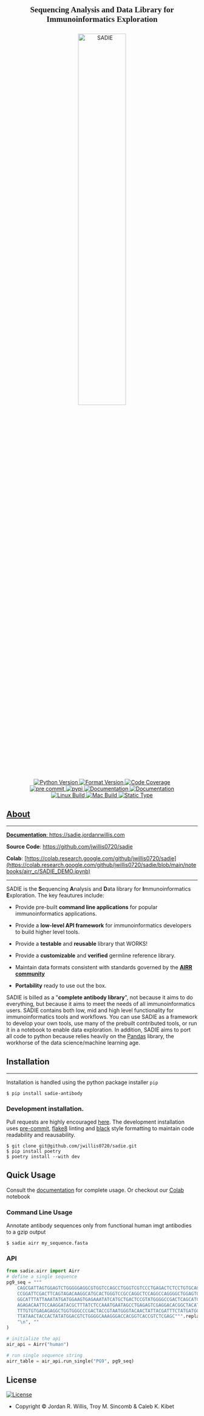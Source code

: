 <!-- markdownlint-disable -->

<h2 align="center" style="font-family:verdana;font-size:150%"> <b>S</b>equencing <b>A</b>nalysis and <b>D</b>ata Library for <b>I</b>mmunoinformatics <b>E</b>xploration</h2>
<div align="center">
  <img src="https://sadiestaticcrm.s3.us-west-2.amazonaws.com/Sadie.svg" alt="SADIE" style="margin:0.51em;width:50%">
</div>

<div class="flex-container" align="center">
    <div class="flex-container" align="center">
        <a href="https://img.shields.io/badge/Python-3.7%7C3.8%7C3.9%7C3.10-blue">
        <img src="https://img.shields.io/badge/Python-3.7%7C3.8%7C3.9%7C3.10-blue"
            alt="Python Version">
        <a href="https://github.com/psf/black">
        <img src="https://img.shields.io/badge/code%20style-black-000000.svg"
            alt="Format Version">
        <a href="https://codecov.io/gh/jwillis0720/sadie">
        <img src="https://codecov.io/gh/jwillis0720/sadie/branch/main/graph/badge.svg?token=EH9QEX4ZMP"
            alt="Code Coverage">
        <a href="https://github.com/pre-commit/pre-commit">
    </div>
    <div class="flex-container" align="center">
        <img src="https://img.shields.io/badge/pre--commit-enabled-brightgreen?logo=pre-commit&logoColor=white"
            alt="pre commit">
        <a href="https://pypi.org/project/sadie-antibody">
        <img src="https://img.shields.io/pypi/v/sadie-antibody?color=blue"
            alt='pypi'>
        <a href="https://sadie.jordanrwillis.com" >
        <img src="https://api.netlify.com/api/v1/badges/59ff956c-82d9-4900-83c7-758ed21ccb34/deploy-status"
            alt="Documentation">
        </a>
        <a href="https://github.com/jwillis0720/sadie/actions/workflows/docs.yml" >
        <img src="https://github.com/jwillis0720/sadie/actions/workflows/docs.yml/badge.svg"
            alt="Documentation">
        </a>
    </div>
    <div class="flex-container" align="center">
        <a href="https://github.com/jwillis0720/sadie/workflows/Linux%20Build%20and%20Test/badge.svg">
        <img src="https://github.com/jwillis0720/sadie/workflows/Linux%20Build%20and%20Test/badge.svg"
            alt="Linux Build">
        <a href="https://github.com/jwillis0720/sadie/workflows/MacOS%20Build%20and%20Test/badge.svg">
        <img src="https://github.com/jwillis0720/sadie/workflows/MacOS%20Build%20and%20Test/badge.svg"
            alt="Mac Build">
        <a href="https://github.com/jwillis0720/sadie/actions/workflows/pyright.yml/badge.svg">
        <img src="https://github.com/jwillis0720/sadie/actions/workflows/pyright.yml/badge.svg"
            alt="Static Type">
    </div>
</div>
<!-- markdownlint-restore -->

## About

---

<!-- use a href so you can use _blank to open new tab -->

**Documentation**: <a href="https://sadie.jordanrwillis.com" target="_blank">https://sadie.jordanrwillis.com</a>

**Source Code**: <a href="https://github.com/jwillis0720/sadie" target="_blank">https://github.com/jwillis0720/sadie</a>

**Colab**: [https://colab.research.google.com/github/jwillis0720/sadie](https://colab.research.google.com/github/jwillis0720/sadie/blob/main/notebooks/airr_c/SADIE_DEMO.ipynb)

---

SADIE is the **S**equencing **A**nalysis and **D**ata library for **I**mmunoinformatics **E**xploration. The key feautures include:

- Provide pre-built **command line applications** for popular immunoinformatics applications.

- Provide a **low-level API framework** for immunoinformatics developers to build higher level tools.

- Provide a **testable** and **reusable** library that WORKS!

- Provide a **customizable** and **verified** germline reference library.

- Maintain data formats consistent with standards governed by the [**AIRR community**](https://docs.airr-community.org/en/stable/#table-of-contents)

- **Portability** ready to use out the box.

SADIE is billed as a "**complete antibody library**", not because it aims to do everything, but because it aims to meet the needs of all immunoinformatics users. SADIE contains both low, mid and high level functionality for immunoinformatics tools and workflows. You can use SADIE as a framework to develop your own tools, use many of the prebuilt contributed tools, or run it in a notebook to enable data exploration. In addition, SADIE aims to port all code to python because relies heavily on the [Pandas](https://www.pandas.org) library, the workhorse of the data science/machine learning age.

## Installation

---

Installation is handled using the python package installer `pip`

```console
$ pip install sadie-antibody
```

### Development installation.

Pull requests are highly encouraged [here](https://github.com/jwillis0720/sadie/pulls). The development installation uses [pre-commit](https://pre-commit.com/), [flake8](https://flake8.pycqa.org/en/latest/) linting and [black](https://github.com/psf/black) style formatting to maintain code readability and reausability.

```console
$ git clone git@github.com/jwillis0720/sadie.git
$ pip install poetry
$ poetry install --with dev
```

## Quick Usage

Consult the [documentation](https://sadie.jordanrwillis.com) for complete usage. Or checkout our [Colab](https://colab.research.google.com/github/jwillis0720/sadie/blob/main/notebooks/airr_c/SADIE_DEMO.ipynb) notebook

### Command Line Usage

Annotate antibody sequences only from functional human imgt antibodies to a gzip output

```console
$ sadie airr my_sequence.fasta
```

### API

```python
from sadie.airr import Airr
# define a single sequence
pg9_seq = """
    CAGCGATTAGTGGAGTCTGGGGGAGGCGTGGTCCAGCCTGGGTCGTCCCTGAGACTCTCCTGTGCAGCGT
    CCGGATTCGACTTCAGTAGACAAGGCATGCACTGGGTCCGCCAGGCTCCAGGCCAGGGGCTGGAGTGGGT
    GGCATTTATTAAATATGATGGAAGTGAGAAATATCATGCTGACTCCGTATGGGGCCGACTCAGCATCTCC
    AGAGACAATTCCAAGGATACGCTTTATCTCCAAATGAATAGCCTGAGAGTCGAGGACACGGCTACATATT
    TTTGTGTGAGAGAGGCTGGTGGGCCCGACTACCGTAATGGGTACAACTATTACGATTTCTATGATGGTTA
    TTATAACTACCACTATATGGACGTCTGGGGCAAAGGGACCACGGTCACCGTCTCGAGC""".replace(
    "\n", ""
)

# initialize the api
air_api = Airr("human")

# run single sequence string
airr_table = air_api.run_single("PG9", pg9_seq)
```

## License

[![License](https://img.shields.io/github/license/jwillis0720/sadie)](https://opensource.org/licenses/MIT)

- Copyright © Jordan R. Willis, Troy M. Sincomb & Caleb K. Kibet
